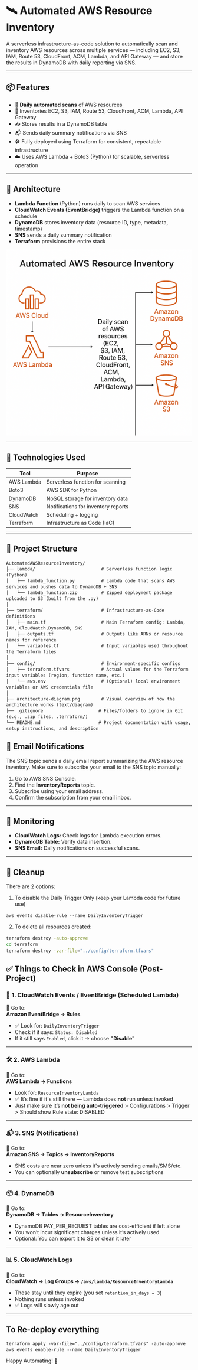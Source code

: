 # 🛰️ Automated AWS Resource Inventory

A serverless infrastructure-as-code solution to automatically scan and inventory AWS resources across multiple services — including EC2, S3, IAM, Route 53, CloudFront, ACM, Lambda, and API Gateway — and store the results in DynamoDB with daily reporting via SNS.

---

## 📦 Features

- 🔁 **Daily automated scans** of AWS resources
- 🧠 Inventories EC2, S3, IAM, Route 53, CloudFront, ACM, Lambda, API Gateway
- 📥 Stores results in a DynamoDB table
- 📬 Sends daily summary notifications via SNS
- 🛠️ Fully deployed using Terraform for consistent, repeatable infrastructure
- ☁️ Uses AWS Lambda + Boto3 (Python) for scalable, serverless operation

---

## 🧱 Architecture

- **Lambda Function** (Python) runs daily to scan AWS services
- **CloudWatch Events (EventBridge)** triggers the Lambda function on a schedule
- **DynamoDB** stores inventory data (resource ID, type, metadata, timestamp)
- **SNS** sends a daily summary notification
- **Terraform** provisions the entire stack

![AWS Resource Inventory Architecture](architecture-diagram.png)


---

## 🚀 Technologies Used

| Tool       | Purpose                               |
|------------|----------------------------------------|
| AWS Lambda | Serverless function for scanning       |
| Boto3      | AWS SDK for Python                     |
| DynamoDB   | NoSQL storage for inventory data       |
| SNS        | Notifications for inventory reports    |
| CloudWatch | Scheduling + logging                   |
| Terraform  | Infrastructure as Code (IaC)           |

---

## 📁 Project Structure

```
AutomatedAWSResourceInventory/
├── lambda/                         # Serverless function logic (Python)
│   ├── lambda_function.py          # Lambda code that scans AWS services and pushes data to DynamoDB + SNS
│   └── lambda_function.zip         # Zipped deployment package uploaded to S3 (built from the .py)
│
├── terraform/                      # Infrastructure-as-Code definitions
│   ├── main.tf                     # Main Terraform config: Lambda, IAM, CloudWatch,DynamoDB, SNS
│   ├── outputs.tf                  # Outputs like ARNs or resource names for reference
│   └── variables.tf                # Input variables used throughout the Terraform files
│
├── config/                         # Environment-specific configs
│   ├── terraform.tfvars            # Actual values for the Terraform input variables (region, function name, etc.)
│   └── aws.env                     # (Optional) local environment variables or AWS credentials file
│
├── architecture-diagram.png        # Visual overview of how the architecture works (text/diagram)
├── .gitignore                     # Files/folders to ignore in Git (e.g., .zip files, .terraform/)
└── README.md                      # Project documentation with usage, setup instructions, and description
```

## 📧 **Email Notifications**

The SNS topic sends a daily email report summarizing the AWS resource inventory. Make sure to subscribe your email to the SNS topic manually:
1. Go to AWS SNS Console.
2. Find the **InventoryReports** topic.
3. Subscribe using your email address.
4. Confirm the subscription from your email inbox.

---

## 🌟 **Monitoring**

- **CloudWatch Logs:** Check logs for Lambda execution errors.
- **DynamoDB Table:** Verify data insertion.
- **SNS Email:** Daily notifications on successful scans.

---

## 🧹 **Cleanup**
There are 2 options: 
1. To disable the Daily Trigger Only (keep your Lambda code for future use)
```
aws events disable-rule --name DailyInventoryTrigger
```

2. To delete all resources created:
```bash
terraform destroy -auto-approve
cd terraform
terraform destroy -var-file="../config/terraform.tfvars"
```


## ✅ Things to Check in AWS Console (Post-Project)
### 🔁 **1. CloudWatch Events / EventBridge (Scheduled Lambda)**

📍 Go to:  
**Amazon EventBridge → Rules**

- ✅ Look for: `DailyInventoryTrigger`
- Check if it says: `Status: Disabled`
- If it still says `Enabled`, click it → choose **"Disable"**

---

### 🛠 **2. AWS Lambda**

📍 Go to:  
**AWS Lambda → Functions**

- Look for: `ResourceInventoryLambda`
- ✅ It’s fine if it's still there — Lambda does **not** run unless invoked
- Just make sure it’s **not being auto-triggered** > Configurations > Trigger > Should show Rule state: DISABLED

---

### 📬 **3. SNS (Notifications)**
📍 Go to:  
**Amazon SNS → Topics → InventoryReports**
- SNS costs are near zero unless it's actively sending emails/SMS/etc.
- You can optionally **unsubscribe** or remove test subscriptions

---

### 📦 **4. DynamoDB**
📍 Go to:  
**DynamoDB → Tables → ResourceInventory**
- DynamoDB PAY_PER_REQUEST tables are cost-efficient if left alone
- You won’t incur significant charges unless it’s actively used
- Optional: You can export it to S3 or clean it later
---

### 📊 **5. CloudWatch Logs**
📍 Go to:  
**CloudWatch → Log Groups → `/aws/lambda/ResourceInventoryLambda`**

- These stay until they expire (you set `retention_in_days = 3`)
- Nothing runs unless invoked
- ✅ Logs will slowly age out

---



## To Re-deploy everything 
```
terraform apply -var-file="../config/terraform.tfvars" -auto-approve
aws events enable-rule --name DailyInventoryTrigger
``` 


Happy Automating! 🎉
